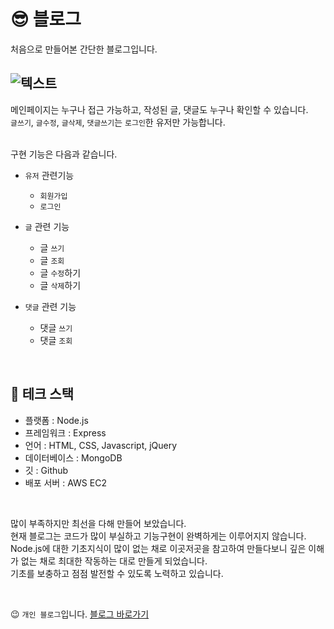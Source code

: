 😎 블로그
=============
처음으로 만들어본 간단한 블로그입니다.

![텍스트](https://img1.daumcdn.net/thumb/R1280x0/?scode=mtistory2&fname=https%3A%2F%2Fblog.kakaocdn.net%2Fdn%2FbgWD8j%2Fbtrs9irLEd9%2F0z4r2Xw3WNdOq8efG8x1k0%2Fimg.png "블로그 메인페이지")
----------
 메인페이지는 누구나 접근 가능하고, 작성된 글, 댓글도 누구나 확인할 수 있습니다.<br>
 `글쓰기`, `글수정`, `글삭제`, `댓글쓰기`는 `로그인`한 유저만 가능합니다.
 
<br>
 구현 기능은 다음과 같습니다. 

* `유저` 관련기능
  * `회원가입`
  * `로그인`

* `글` 관련 기능
  * 글 `쓰기`
  * 글 `조회`
  * 글 `수정`하기
  * 글 `삭제`하기

* `댓글` 관련 기능
  * 댓글 `쓰기`
  * 댓글 `조회`

<br>

## 📌 테크 스택

- 플랫폼 : Node.js
- 프레임워크 : Express
- 언어 : HTML, CSS, Javascript, jQuery
- 데이터베이스 : MongoDB
- 깃 : Github
- 배포 서버 : AWS EC2

<br>

많이 부족하지만 최선을 다해 만들어 보았습니다.<br>
현재 블로그는 코드가 많이 부실하고 기능구현이 완벽하게는 이루어지지 않습니다. <br>
Node.js에 대한 기초지식이 많이 없는 채로 이곳저곳을 참고하여 만들다보니 깊은 이해가 없는 채로 최대한 작동하는 대로 만들게 되었습니다. <br>
기초를 보충하고 점점 발전할 수 있도록 노력하고 있습니다. <br>

<br>

😉 `개인 블로그`입니다.
[블로그 바로가기](https://kworld.tistory.com/)

<br>
